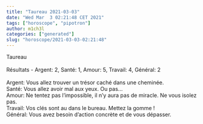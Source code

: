 ```yaml
---
title: "Taureau 2021-03-03"
date: "Wed Mar  3 02:21:48 CET 2021"
tags: ["horoscope", "pipotron"]
author: m1ch3l
categories: ["generated"]
slug: "horoscope/2021-03-03-02:21:48"
---
```


Taureau<br>
<br>
Résultats - Argent: 2, Santé: 1, Amour: 5, Travail: 4, Général: 2<br>
<br>
Argent:  Vous allez trouver un trésor caché dans une cheminée. <br>
Santé:   Vous allez avoir mal aux yeux. Ou pas...<br>
Amour:   Ne tentez pas l’impossible, il n’y aura pas de miracle. Ne vous isolez pas.<br>
Travail: Vos clés sont au dans le bureau. Mettez la gomme !<br>
Général: Vous avez besoin d’action concrète et de vous dépasser.<br>
